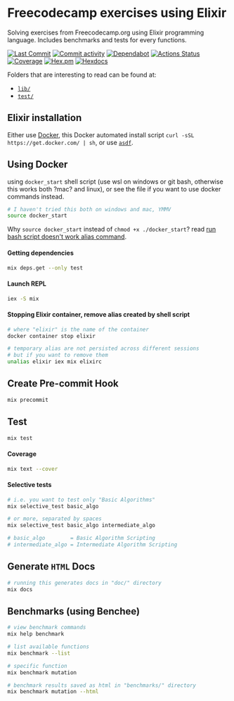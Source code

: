 # Freecodecamp exercises using Elixir

Solving exercises from Freecodecamp.org using Elixir programming language. Includes benchmarks and tests for every functions.

[//]: # "Badges"

[![Last Commit][commit-badge]](https://github.com/jaeyson/freecodecamp_elixir/commit/main)
[![Commit activity][pulse-badge]](https://github.com/jaeyson/freecodecamp_elixir/pulse)
[![Dependabot][dependabot-badge]](https://github.com/jaeyson/freecodecamp_elixir/pulls/app%2Fdependabot)
[![Actions Status][actions-badge]](https://github.com/jaeyson/freecodecamp_elixir/actions)
[![Coverage][coverage-badge]](https://coveralls.io/github/jaeyson/freecodecamp_elixir?branch=main)
[![Hex.pm][hex-badge]](https://hex.pm/packages/freecodecamp_elixir)
[![Hexdocs][hexdocs-badge]](https://hexdocs.pm/freecodecamp_elixir)

<!--
[//]: # This didn't render well on hexdocs, idk why
[//]: # "Badges"
[![Last Commit][commit-badge]][commit]
[![Commit activity][pulse-badge]][pulse]
[![Dependabot][dependabot-badge]][dependabot]
[![Actions Status][actions-badge]][actions]
[![Coverage][coverage-badge]][coverage]
[![Hex.pm][hex-badge]][hex]

[//]: # "Links"
[commit]: https://github.com/jaeyson/freecodecamp_elixir/commit/main
[pulse]: https://github.com/jaeyson/freecodecamp_elixir/pulse
[dependabot]: https://github.com/jaeyson/freecodecamp_elixir/pulls/app%2Fdependabot
[actions]: https://github.com/jaeyson/freecodecamp_elixir/actions
[coverage]: https://coveralls.io/github/jaeyson/freecodecamp_elixir?branch=main
[hex]: https://hex.pm/packages/freecodecamp_elixir
[hexdocs]: https://hexdocs.pm/freecodecamp_elixir
-->

[//]: # "Image sources"
[commit-badge]: https://img.shields.io/github/last-commit/jaeyson/freecodecamp_elixir.svg
[pulse-badge]: https://img.shields.io/github/commit-activity/m/jaeyson/freecodecamp_elixir
[dependabot-badge]: https://img.shields.io/badge/Dependabot-enabled-green
[actions-badge]: https://github.com/jaeyson/freecodecamp_elixir/actions/workflows/ci.yml/badge.svg
[coverage-badge]: https://coveralls.io/repos/github/jaeyson/freecodecamp_elixir/badge.svg?branch=main
[hex-badge]: https://img.shields.io/hexpm/v/freecodecamp_elixir
[hexdocs-badge]: https://img.shields.io/badge/hex-docs-blue

Folders that are interesting to read can be found at:

- [`lib/`](https://github.com/jaeyson/freecodecamp_elixir/tree/main/lib/)
- [`test/`](https://github.com/jaeyson/freecodecamp_elixir/tree/main/test/)

## Elixir installation

Either use [Docker](https://docs.docker.com/get-docker/), this Docker automated install script `curl -sSL https://get.docker.com/ | sh`, or use [`asdf`](https://asdf-vm.com/#/core-manage-asdf).

## Using Docker

using `docker_start` shell script (use wsl on windows or git bash, otherwise this works both ?mac? and linux), or see the file if you want to use docker commands instead.

```bash
# I haven't tried this both on windows and mac, YMMV
source docker_start
```

Why `source docker_start` instead of `chmod +x ./docker_start`? read [run bash script doesn't work alias command](https://unix.stackexchange.com/a/386455/437416).

#### Getting dependencies

```bash
mix deps.get --only test
```

#### Launch REPL

```bash
iex -S mix
```

#### Stopping **Elixir** container, remove alias created by shell script

```bash
# where "elixir" is the name of the container
docker container stop elixir

# temporary alias are not persisted across different sessions
# but if you want to remove them
unalias elixir iex mix elixirc
```

## Create Pre-commit Hook

```bash
mix precommit
```

## Test

```bash
mix test
```

#### Coverage

```bash
mix text --cover
```

#### Selective tests

```bash
# i.e. you want to test only "Basic Algorithms"
mix selective_test basic_algo

# or more, separated by spaces
mix selective_test basic_algo intermediate_algo

# basic_algo        = Basic Algorithm Scripting
# intermediate_algo = Intermediate Algorithm Scripting
```

## Generate `HTML` Docs

```bash
# running this generates docs in "doc/" directory
mix docs
```

## Benchmarks (using Benchee)

```bash
# view benchmark commands
mix help benchmark
```

```bash
# list available functions
mix benchmark --list
```

```bash
# specific function
mix benchmark mutation
```

```bash
# benchmark results saved as html in "benchmarks/" directory
mix benchmark mutation --html
```

